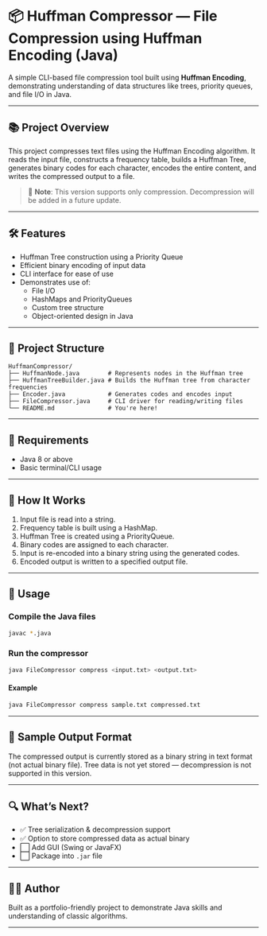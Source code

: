 # 📦 Huffman Compressor — File Compression using Huffman Encoding (Java)

A simple CLI-based file compression tool built using **Huffman Encoding**, demonstrating understanding of data structures like trees, priority queues, and file I/O in Java.

---

## 📚 Project Overview

This project compresses text files using the Huffman Encoding algorithm. It reads the input file, constructs a frequency table, builds a Huffman Tree, generates binary codes for each character, encodes the entire content, and writes the compressed output to a file.

> 🚧 **Note**: This version supports only compression. Decompression will be added in a future update.

---

## 🛠 Features

- Huffman Tree construction using a Priority Queue
- Efficient binary encoding of input data
- CLI interface for ease of use
- Demonstrates use of:
    - File I/O
    - HashMaps and PriorityQueues
    - Custom tree structure 
    - Object-oriented design in Java

---

## 📂 Project Structure

```
HuffmanCompressor/
├── HuffmanNode.java        # Represents nodes in the Huffman tree
├── HuffmanTreeBuilder.java # Builds the Huffman tree from character frequencies
├── Encoder.java            # Generates codes and encodes input
├── FileCompressor.java     # CLI driver for reading/writing files
└── README.md               # You're here!
```

---

## 🔧 Requirements

- Java 8 or above
- Basic terminal/CLI usage

---

## 🧮 How It Works

1. Input file is read into a string.
2. Frequency table is built using a HashMap.
3. Huffman Tree is created using a PriorityQueue.
4. Binary codes are assigned to each character.
5. Input is re-encoded into a binary string using the generated codes.
6. Encoded output is written to a specified output file.

---

## 🚀 Usage

### Compile the Java files

```bash
javac *.java
```

### Run the compressor

```bash
java FileCompressor compress <input.txt> <output.txt>
```

#### Example

```bash
java FileCompressor compress sample.txt compressed.txt
```

---

## 📌 Sample Output Format

The compressed output is currently stored as a binary string in text format (not actual binary file). Tree data is not yet stored — decompression is not supported in this version.

---

## 🔍 What’s Next?

- ✅ Tree serialization & decompression support
- ✅ Option to store compressed data as actual binary
- ⬜ Add GUI (Swing or JavaFX)
- ⬜ Package into `.jar` file

---

## 👨‍💻 Author

Built as a portfolio-friendly project to demonstrate Java skills and understanding of classic algorithms.

---

